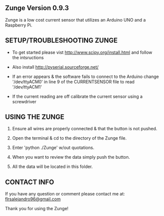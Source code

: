 Zunge Version 0.9.3
-------------------

Zunge is a low cost current sensor that utilizes an Arduino UNO and a Raspberry Pi.


SETUP/TROUBLESHOOTING ZUNGE
---------------------------
- To get started please vist http://www.scipy.org/install.html and follow the 
  intsructions

- Also install http://pyserial.sourceforge.net/

- If an error appears & the software fails to connect to the Arduino change
  '/dev/ttyACM0' in line 9 of the CURRENTSENSOR file to read '/dev/ttyACM1'

- If the current reading are off calibrate the current sensor using a     
  screwdriver

USING THE ZUNGE
----------------------------

1. Ensure all wires are properly connected & that the button is not pushed.

2. Open the terminal & cd to the directory of the Zunge file.

3. Enter 'python ./Zunge' w/out quotations.

4. When you want to review the data simply push the button.

5. All the data will be located in this folder.

CONTACT INFO
------------

If you have any question or comment please contact me at:
flrsalejandro96@gmail.com

Thank you for using the Zunge!
